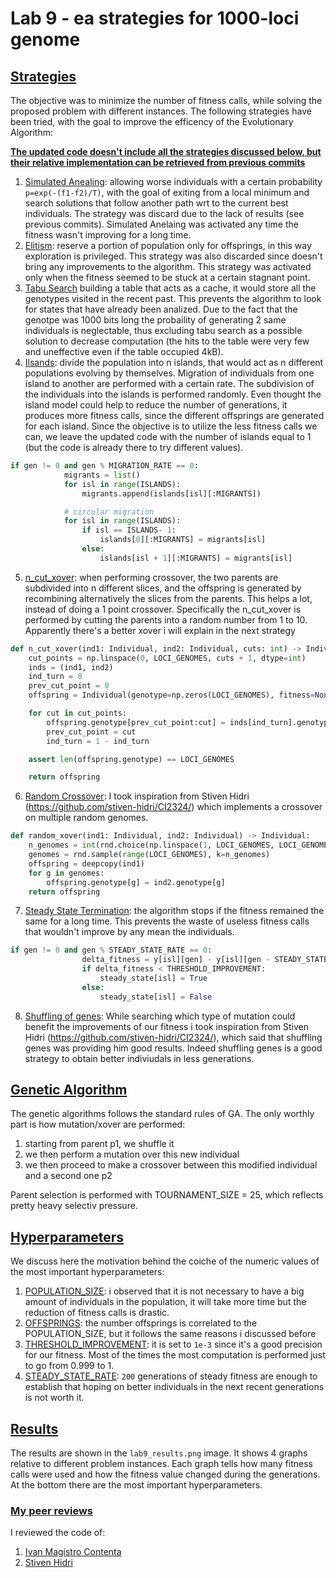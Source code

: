 # Lab 9 - ea strategies for 1000-loci genome

## <u>Strategies</u>
The objective was to minimize the number of fitness calls, while solving the proposed problem with different instances.
The following strategies have been tried, with the goal to improve the efficency of the Evolutionary Algorithm:

**<u>The updated code doesn't include all the strategies discussed below, but their relative implementation can be retrieved from previous commits</u>**
1. <u>Simulated Anealing</u>: allowing worse individuals with a certain probability `p=exp(-(f1-f2)/T)`, with the goal of exiting from a local minimum and search solutions that follow another path wrt to the current best individuals. The strategy was discard due to the lack of results (see previous commits). Simulated Anelaing was activated any time the fitness wasn't improving for a long time.
2. <u>Elitism</u>: reserve a portion of population only for offsprings, in this way exploration is privileged. This strategy was also discarded since doesn't bring any improvements to the algorithm. This strategy was activated only when the fitness seemed to be stuck at a certain stagnant point.
3. <u>Tabu Search</u> building a table that acts as a cache, it would store all the genotypes visited in the recent past. This prevents the algorithm to look for states that have already been analized. Due to the fact that the genotpe was 1000 bits long the probaility of generating 2 same individuals is neglectable, thus excluding tabu search as a possible solution to decrease computation (the hits to the table were very few and uneffective even if the table occupied 4kB).
4. <u>Ilsands</u>: divide the population into n islands, that would act as n different populations evolving by themselves. Migration of individuals from one island to another are performed with a certain rate. The subdivision of the individuals into the islands is performed randomly. Even thought the island model could help to reduce the number of generations, it produces more fitness calls, since the different offsprings are generated for each island. Since the objective is to utilize the less fitness calls we can, we leave the updated code with the number of islands equal to 1 (but the code is already there to try different values).
```py
if gen != 0 and gen % MIGRATION_RATE == 0:
            migrants = list()
            for isl in range(ISLANDS):
                migrants.append(islands[isl][:MIGRANTS])

            # circular migration
            for isl in range(ISLANDS):
                if isl == ISLANDS- 1:
                    islands[0][:MIGRANTS] = migrants[isl]
                else:
                    islands[isl + 1][:MIGRANTS] = migrants[isl]
```
5. <u>n_cut_xover</u>: when performing crossover, the two parents are subdivided into n different slices, and the offspring is generated by recombining alternatively the slices from the parents. This helps a lot, instead of doing a 1 point crossover. Specifically the n_cut_xover is performed by cutting the parents into a random number from 1 to 10. Apparently there's a better xover i will explain in the next strategy
```py
def n_cut_xover(ind1: Individual, ind2: Individual, cuts: int) -> Individual:
    cut_points = np.linspace(0, LOCI_GENOMES, cuts + 1, dtype=int)
    inds = (ind1, ind2)
    ind_turn = 0
    prev_cut_point = 0
    offspring = Individual(genotype=np.zeros(LOCI_GENOMES), fitness=None)

    for cut in cut_points:
        offspring.genotype[prev_cut_point:cut] = inds[ind_turn].genotype[prev_cut_point:cut]
        prev_cut_point = cut
        ind_turn = 1 - ind_turn

    assert len(offspring.genotype) == LOCI_GENOMES

    return offspring
```
6. <u>Random Crossover</u>: I took inspiration from Stiven Hidri (https://github.com/stiven-hidri/CI2324/) which implements a crossover on multiple random genomes.
```py
def random_xover(ind1: Individual, ind2: Individual) -> Individual:
    n_genomes = int(rnd.choice(np.linspace(1, LOCI_GENOMES, LOCI_GENOMES)))
    genomes = rnd.sample(range(LOCI_GENOMES), k=n_genomes)
    offspring = deepcopy(ind1)
    for g in genomes:
        offspring.genotype[g] = ind2.genotype[g] 
    return offspring
``` 
7. <u>Steady State Termination</u>: the algorithm stops if the fitness remained the same for a long time. This prevents the waste of useless fitness calls that wouldn't improve by any mean the individuals.
```py
if gen != 0 and gen % STEADY_STATE_RATE == 0:
                delta_fitness = y[isl][gen] - y[isl][gen - STEADY_STATE_RATE]
                if delta_fitness < THRESHOLD_IMPROVEMENT:
                    steady_state[isl] = True
                else:
                    steady_state[isl] = False
```
8. <u>Shuffling of genes</u>: While searching which type of mutation could benefit the improvements of our fitness i took inspiration from Stiven Hidri (https://github.com/stiven-hidri/CI2324/), which said that shuffling genes was providing him good results. Indeed shuffling genes is a good strategy to obtain better indiviudals in less generations.

## <u>Genetic Algorithm</u>
The genetic algorithms follows the standard rules of GA. The only worthly part is how mutation/xover are performed:

1. starting from parent p1, we shuffle it
2. we then perform a mutation over this new individual
3. we then proceed to make a crossover between this modified individual and a second one p2

Parent selection is performed with TOURNAMENT_SIZE = 25, which reflects pretty heavy selectiv pressure.

## <u>Hyperparameters</u>
We discuss here the motivation behind the coiche of the numeric values of the most important hyperparameters:
1. <u>POPULATION_SIZE</u>: i observed that it is not necessary to have a big amount of individuals in the population, it will take more time but the reduction of fitness calls is drastic.
2. <u>OFFSPRINGS</u>: the number offsprings is correlated to the POPULATION_SIZE, but it follows the same reasons i discussed before
3. <u>THRESHOLD_IMPROVEMENT</u>: it is set to `1e-3` since it's a good precision for our fitness. Most of the times the most computation is performed just to go from 0.999 to 1.
4. <u>STEADY_STATE_RATE</u>: `200` generations of steady fitness are enough to establish that hoping on better individuals in the next recent generations is not worth it.

## <u>Results</u>
The results are shown in the `lab9_results.png` image. It shows 4 graphs relative to different problem instances. Each graph tells how many fitness calls were used and how the fitness value changed during the generations. At the bottom there are the most important hyperparameters. 

### <u>My peer reviews</u>
I reviewed the code of:
1. [Ivan Magistro Contenta](https://github.com/ivanmag22/computational-intelligence)
2. [Stiven Hidri](https://github.com/stiven-hidri/CI2324)